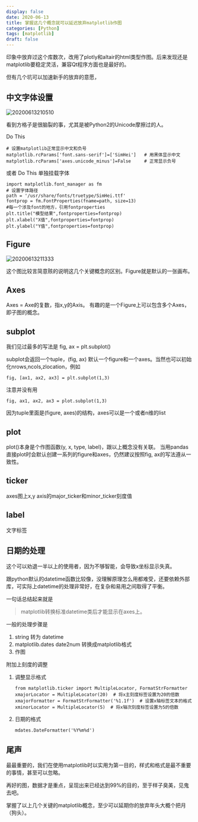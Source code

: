 ```yaml
---
display: false
date: 2020-06-13
title: 掌握这几个概念就可以延迟放弃matplotlib作图
categories: [Python]
tags: [matplotlib]
draft: false
---
```


印象中放弃过这个库数次，改用了plotly和altair的html类型作图。后来发现还是matplotlib要稳定灵活，兼容Qt程序方面也是最好的。

但有几个坑可以加速新手的放弃的意愿，

## 中文字体设置
![20200613210510](https://cdn.jsdelivr.net/gh/leeleilei/leeleilei.github.io/assets/images/20200613210510.png)

看到方格子是很脑裂的事，尤其是被Python2的Unicode摩擦过的人。

Do This
```
# 设置matplotlib正常显示中文和负号
matplotlib.rcParams['font.sans-serif']=['SimHei']   # 用黑体显示中文
matplotlib.rcParams['axes.unicode_minus']=False     # 正常显示负号
```

或者 Do This 单独挂载字体
```
import matplotlib.font_manager as fm
# 设置字体路径
path = '/usr/share/fonts/truetype/SimHei.ttf'
fontprop = fm.FontProperties(fname=path, size=13)
#每一个涉及font的地方，引用fontproperties
plt.title("模型结果",fontproperties=fontprop)
plt.xlabel("X值",fontproperties=fontprop)
plt.ylabel("Y值",fontproperties=fontprop)
```

## Figure

![20200613211333](https://cdn.jsdelivr.net/gh/leeleilei/leeleilei.github.io/assets/images/20200613211333.png)

这个图比较言简意赅的说明这几个关键概念的区别。Figure就是默认的一张画布。
## Axes

Axes = Axe的复数，指x,y的Axis。
有趣的是一个Figure上可以包含多个Axes，即子图的概念。

## subplot

我们见过最多的写法是 fig, ax = plt.subplot()

subplot会返回一个tuple，(fig, ax) 默认一个figure和一个axes。当然也可以初始化nrows,ncols,zlocation，例如
```
fig, [ax1, ax2, ax3] = plt.subplot(1,3)
```

注意并没有用
```
fig, ax1, ax2, ax3 = plot.subplot(1,3)
```
因为tuple里面是(figure, axes)的结构，axes可以是一个或者n维的list

## plot
plot()本身是个作图函数(y, x, type, label)，跟以上概念没有关联。
当用pandas直接plot时会默认创建一系列的figure和axes，仍然建议按照fig, ax的写法遵从一致性。

## ticker
axes图上x,y axis的major_ticker和minor_ticker刻度值

## label
文字标签

## 日期的处理
这个可以劝退一半以上的使用者，因为不够智能，会导致x坐标显示失真。

跟python默认的datetime函数比较像，没理解原理怎么用都难受，还要依赖外部库，可实际上datetime的处理非常好，在复杂和易用之间取得了平衡。

一句话总结起来就是

>matplotlib转换标准datetime类后才能显示在axes上。

一般的处理步骤是
1. string 转为 datetime
2. matplotlib.dates date2num 转换成matplotlib格式
3. 作图
   
附加上刻度的调整
1. 调整显示格式
    ```
    from matplotlib.ticker import MultipleLocator, FormatStrFormatter
    xmajorLocator = MultipleLocator(20)  # 将x主刻度标签设置为20的倍数
    xmajorFormatter = FormatStrFormatter('%1.1f')  # 设置x轴标签文本的格式
    xminorLocator = MultipleLocator(5)  # 将x轴次刻度标签设置为5的倍数
    ```
2. 日期的格式
   ```
   mdates.DateFormatter('%Y%m%d')
   ```

## 尾声

最最重要的，我们在使用matplotlib时以实用为第一目的，样式和格式是最不重要的事情，甚至可以忽略。

再好的图，数据才是重点，呈现出来已经达到99%的目的，至于样子臭美，见鬼去吧。

掌握了以上几个关键的matplotlib概念，至少可以延期你的放弃年头大概个把月（狗头）。

